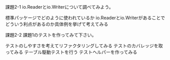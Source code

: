 課題2-1
io.Readerとio.Writerについて調べてみよう。

標準パッケージでどのように使われているか
io.Readerとio.Writerがあることでどういう利点があるのか具体例を挙げて考えてみる

課題2-2
課題1のテストを作ってみて下さい。

テストのしやすさを考えてリファクタリングしてみる
テストのカバレッジを取ってみる
テーブル駆動テストを行う
テストヘルパーを作ってみる